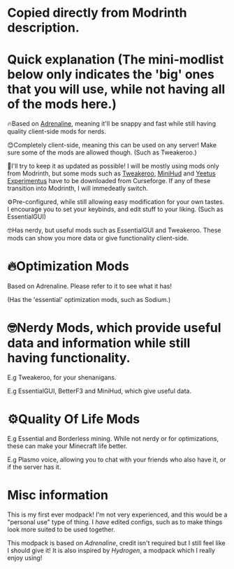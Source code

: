 # Copied directly from Modrinth description.


# Quick explanation (The mini-modlist below only indicates the 'big' ones that you will use, while not having all of the mods here.)
🔥Based on [Adrenaline](https://modrinth.com/modpack/adrenaline), meaning it'll be snappy and fast while still having quality client-side mods for nerds.

😊Completely client-side, meaning this can be used on any server! Make sure some of the mods are allowed though. (Such as Tweakeroo.)

🤞I'll try to keep it as updated as possible! I will be mostly using mods only from Modrinth, but some mods such as [Tweakeroo](https://www.curseforge.com/minecraft/mc-mods/tweakeroo), [MiniHud](https://www.curseforge.com/minecraft/mc-mods/minihud) and [Yeetus Experimentus](https://www.curseforge.com/minecraft/mc-mods/yeetusexperimentus) have to be downloaded from Curseforge. If any of these transition into Modrinth, I will immedeatly switch.

⚙️Pre-configured, while still allowing easy modification for your own tastes. I encourage you to set your keybinds, and edit stuff to your liking. (Such as EssentialGUI)

🤓Has nerdy, but useful mods such as EssentialGUI and Tweakeroo. These mods can show you more data or give functionality client-side.

# 🔥Optimization Mods
Based on Adrenaline. Please refer to it to see what it has!

(Has the 'essential' optimization mods, such as Sodium.)

# 🤓Nerdy Mods, which provide useful data and information while still having functionality.
E.g Tweakeroo, for your shenanigans.

E.g EssentialGUI, BetterF3 and MiniHud, which give useful data.

# ⚙️Quality Of Life Mods
E.g Essential and Borderless mining. While not nerdy or for optimizations, these can make your Minecraft life better.

E.g Plasmo voice, allowing you to chat with your friends who also have it, or if the server has it.

# Misc information

This is my first ever modpack! I'm not very experienced, and this would be a "personal use" type of thing. I _have_ edited configs, such as to make things look more suited to be used together.

This modpack is based on  _Adrenaline_, credit isn't required but I still feel like I should give it! It is also inspired by _Hydrogen_, a modpack which I really enjoy using!
